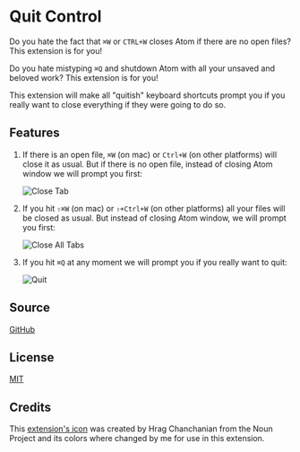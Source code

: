# Quit Control

Do you hate the fact that `⌘W` or `CTRL+W` closes Atom if there are no open files? This extension is for you!

Do you hate mistyping `⌘Q` and shutdown Atom with all your unsaved and beloved work? This extension is for you!

This extension will make all "quitish" keyboard shortcuts prompt you if you really want to close everything if they were going to do so.

## Features

1. If there is an open file, `⌘W` (on mac) or `Ctrl+W` (on other platforms) will close it as usual. But if there is no open file, instead of closing Atom window we will prompt you first:

    ![Close Tab](images/closeTab.gif)

2. If you hit `⇧⌘W` (on mac) or `⇧+Ctrl+W` (on other platforms) all your files will be closed as usual. But instead of closing Atom window, we will prompt you first:

    ![Close All Tabs](images/closeAllTabs.gif)

3. If you hit `⌘Q` at any moment we will prompt you if you really want to quit:

    ![Quit](images/quit.gif)


## Source

[GitHub](https://github.com/artdiniz/quitControlAtom)

## License

[MIT](https://raw.githubusercontent.com/artdiniz/quitControlAtom/master/LICENSE.md)

## Credits

This [extension's icon](https://github.com/artdiniz/quitControlAtom/blob/master/images/icon.png) was created by Hrag Chanchanian from the Noun Project and its colors where changed by me for use in this extension.
